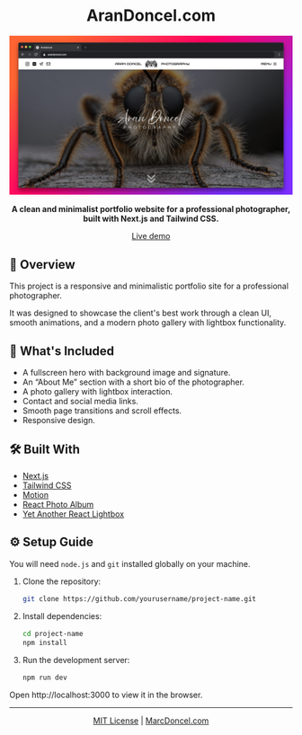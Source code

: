 <div align="center">

# AranDoncel.com

![Photographer Portfolio](./preview.jpeg)

**A clean and minimalist portfolio website for a professional photographer, built with Next.js and Tailwind CSS.**

[Live demo](https://arandoncel.com)

</div>

## 📖 Overview

This project is a responsive and minimalistic portfolio site for a professional photographer.

It was designed to showcase the client's best work through a clean UI, smooth animations, and a modern photo gallery with lightbox functionality.

## 📸 What's Included

- A fullscreen hero with background image and signature.
- An “About Me” section with a short bio of the photographer.
- A photo gallery with lightbox interaction.
- Contact and social media links.
- Smooth page transitions and scroll effects.
- Responsive design.

## 🛠️ Built With

- [Next.js](https://nextjs.org/)
- [Tailwind CSS](https://tailwindcss.com/)
- [Motion](https://motion.dev/)
- [React Photo Album](https://react-photo-album.com/)
- [Yet Another React Lightbox](https://yet-another-react-lightbox.com/)

## ⚙️ Setup Guide

You will need `node.js` and `git` installed globally on your machine.

1. Clone the repository:

   ```bash
   git clone https://github.com/yourusername/project-name.git
   ```

2. Install dependencies:
   
   ```bash
   cd project-name
   npm install
   ```

3. Run the development server:

   ```bash
   npm run dev
   ```

Open http://localhost:3000 to view it in the browser.

---

<div align="center">

[MIT License](https://github.com/leknod/arandoncel-com/blob/main/LICENSE) | [MarcDoncel.com](https://marcdoncel.com)

</div>